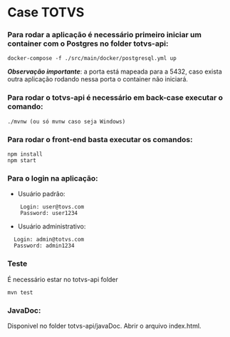 # Case TOTVS

### Para rodar a aplicação é necessário primeiro iniciar um container com o Postgres no folder **totvs-api**:

```
docker-compose -f ./src/main/docker/postgresql.yml up
```

***Observação importante***: a porta está mapeada para a 5432, caso exista outra aplicação rodando nessa porta o container não iniciará.

### Para rodar o totvs-api é necessário em back-case executar o comando:

```
./mvnw (ou só mvnw caso seja Windows)
```

### Para rodar o front-end basta executar os comandos:
```
npm install
npm start
```

### Para o login na aplicação:
-   Usuário padrão:
```
    Login: user@tovs.com
    Password: user1234
```

- Usuário administrativo:
```
  Login: admin@totvs.com
  Password: admin1234
```


### Teste

É necessário estar no totvs-api folder

```
mvn test
```

### JavaDoc:

Disponivel no folder totvs-api/javaDoc. Abrir o arquivo index.html.



